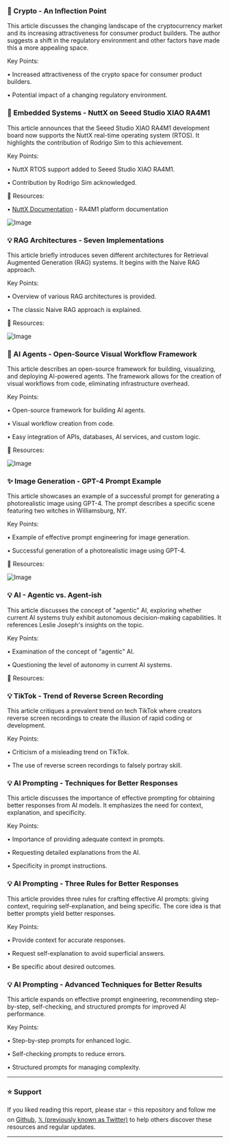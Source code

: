 ### 🤖 Crypto - An Inflection Point

This article discusses the changing landscape of the cryptocurrency market and its increasing attractiveness for consumer product builders.  The author suggests a shift in the regulatory environment and other factors have made this a more appealing space.


Key Points:

• Increased attractiveness of the crypto space for consumer product builders.


• Potential impact of a changing regulatory environment.


### 🚀 Embedded Systems - NuttX on Seeed Studio XIAO RA4M1

This article announces that the Seeed Studio XIAO RA4M1 development board now supports the NuttX real-time operating system (RTOS).  It highlights the contribution of Rodrigo Sim to this achievement.


Key Points:

• NuttX RTOS support added to Seeed Studio XIAO RA4M1.


• Contribution by Rodrigo Sim acknowledged.


🔗 Resources:

• [NuttX Documentation](https://nuttx.apache.org/docs/latest/platforms/arm/ra4m1/boards/xiao-ra4m1/index.html) -  RA4M1 platform documentation

![Image](https://pbs.twimg.com/media/Gm7hZnsacAAhhbI?format=jpg&name=small)


### 💡 RAG Architectures - Seven Implementations

This article briefly introduces seven different architectures for Retrieval Augmented Generation (RAG) systems.  It begins with the Naive RAG approach.


Key Points:

• Overview of various RAG architectures is provided.


•  The classic Naive RAG approach is explained.


🔗 Resources:

![Image](https://pbs.twimg.com/media/Gm3wOLZWwAALq1F?format=jpg&name=small)


### 🚀 AI Agents - Open-Source Visual Workflow Framework

This article describes an open-source framework for building, visualizing, and deploying AI-powered agents.  The framework allows for the creation of visual workflows from code, eliminating infrastructure overhead.


Key Points:

• Open-source framework for building AI agents.


• Visual workflow creation from code.


• Easy integration of APIs, databases, AI services, and custom logic.


🔗 Resources:

![Image](https://pbs.twimg.com/media/Gm0C5jPbsAAvK4g?format=jpg&name=900x900)


### ✨ Image Generation - GPT-4 Prompt Example

This article showcases an example of a successful prompt for generating a photorealistic image using GPT-4.  The prompt describes a specific scene featuring two witches in Williamsburg, NY.


Key Points:

• Example of effective prompt engineering for image generation.


• Successful generation of a photorealistic image using GPT-4.


🔗 Resources:

![Image](https://pbs.twimg.com/media/Gm6cyuTXQAAl6oe?format=jpg&name=900x900)


### 💡 AI - Agentic vs. Agent-ish

This article discusses the concept of "agentic" AI, exploring whether current AI systems truly exhibit autonomous decision-making capabilities. It references Leslie Joseph's insights on the topic.


Key Points:

• Examination of the concept of "agentic" AI.


• Questioning the level of autonomy in current AI systems.


🔗 Resources:


### 💡 TikTok - Trend of Reverse Screen Recording

This article critiques a prevalent trend on tech TikTok where creators reverse screen recordings to create the illusion of rapid coding or development.


Key Points:

• Criticism of a misleading trend on TikTok.


• The use of reverse screen recordings to falsely portray skill.



### 💡 AI Prompting - Techniques for Better Responses

This article discusses the importance of effective prompting for obtaining better responses from AI models. It emphasizes the need for context, explanation, and specificity.


Key Points:

• Importance of providing adequate context in prompts.


• Requesting detailed explanations from the AI.


•  Specificity in prompt instructions.


### 💡 AI Prompting - Three Rules for Better Responses

This article provides three rules for crafting effective AI prompts: giving context, requiring self-explanation, and being specific.  The core idea is that better prompts yield better responses.


Key Points:

• Provide context for accurate responses.


• Request self-explanation to avoid superficial answers.


• Be specific about desired outcomes.


### 💡 AI Prompting - Advanced Techniques for Better Results

This article expands on effective prompt engineering, recommending step-by-step, self-checking, and structured prompts for improved AI performance.


Key Points:

• Step-by-step prompts for enhanced logic.


• Self-checking prompts to reduce errors.


• Structured prompts for managing complexity.


---

### ⭐️ Support

If you liked reading this report, please star ⭐️ this repository and follow me on [Github](https://github.com/Drix10), [𝕏 (previously known as Twitter)](https://x.com/DRIX_10_) to help others discover these resources and regular updates.

---